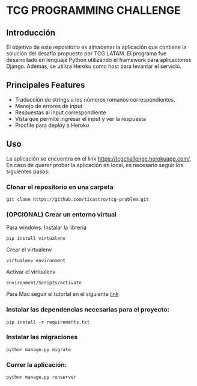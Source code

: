 # TCG PROGRAMMING CHALLENGE

## Introducción

El objetivo de este repositorio es almacenar la aplicación que contiene la solución del desafío propuesto por TCG LATAM. El programa fue desarrollado en lenguaje Python utilizando el framework para aplicaciones Django. Además, se utiliza Heroku como host para levantar el servicio.


## Principales Features
* Traducción de strings a los números romanos correspondientes.
* Manejo de errores de input 
* Respuestas al input correspondiente
* Vista que permite ingresar el input y ver la respuesta
* Procfile para deploy a Heroku

## Uso

La aplicación se encuentra en el link https://tcgchallenge.herokuapp.com/. En caso de querer probar la aplicación en local, es necesario seguir los siguientes pasos:

### Clonar el repositorio en una carpeta
```
git clone https://github.com/ticastro/tcg-problem.git
```
### (OPCIONAL) Crear un entorno virtual
Para windows:
Instalar la librería
```
pip install virtualenv
```
Crear el virtualenv
```
virtualenv environment
```
Activar el virtualenv
```
environment/Scripts/activate
```
Para Mac seguir el tutorial en el siguiente [link](https://sourabhbajaj.com/mac-setup/Python/virtualenv.html)

### Instalar las dependencias necesarias para el proyecto:
```
pip install -r requirements.txt
```

### Instalar las migraciones
```
python manage.py migrate
```

### Correr la aplicación:
```
python manage.py runserver
```
